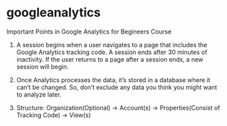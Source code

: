 # googleanalytics
Important Points in Google Analytics for Begineers Course


1. A session begins when a user navigates to a page that includes the Google Analytics tracking code. A session ends after 30 minutes of inactivity. If the user returns to a page after a session ends, a new session will begin.

2. Once Analytics processes the data, it’s stored in a database where it can’t be changed. So, don’t exclude any data you think you might want to analyze later.

3. Structure:
   Organization(Optional) -> Account(s) -> Properties(Consist of Tracking Code) -> View(s)

